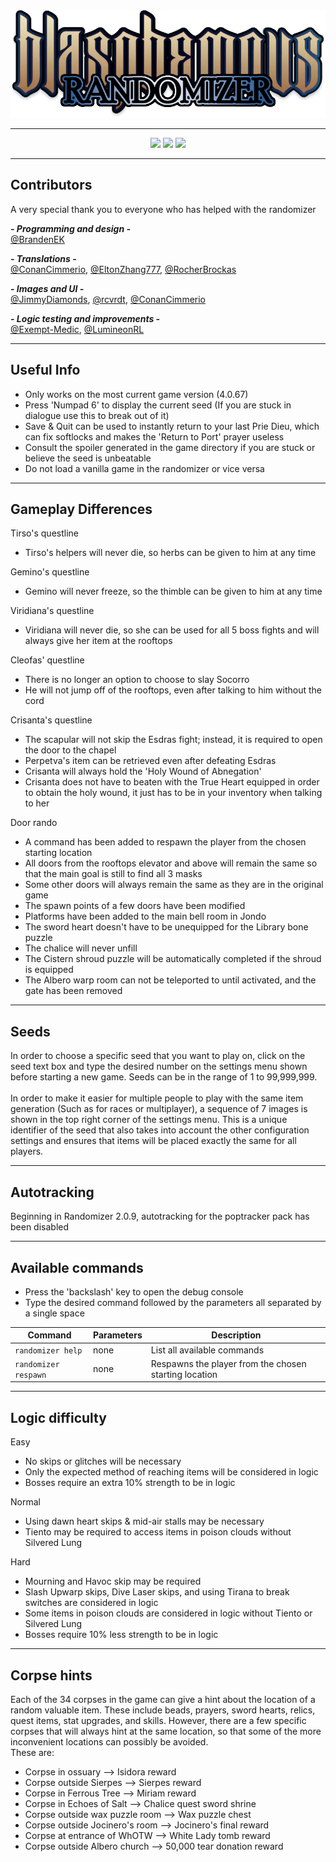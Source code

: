 <div align="center">
  <!-- Logo by JimmyDiamonds -->
  <img src="resources/logo.png">
</div>

---

<div align="center">
  <img src="https://img.shields.io/github/v/release/BrandenEK/Blasphemous-Randomizer?style=for-the-badge">
  <img src="https://img.shields.io/github/last-commit/BrandenEK/Blasphemous-Randomizer?color=important&style=for-the-badge">
  <img src="https://img.shields.io/github/downloads/BrandenEK/Blasphemous-Randomizer/total?color=success&style=for-the-badge">
</div>

---

## Contributors

A very special thank you to everyone who has helped with the randomizer

***- Programming and design -*** <br>
[@BrandenEK](https://github.com/BrandenEK)

***- Translations -*** <br>
[@ConanCimmerio](https://github.com/ConanCimmerio), [@EltonZhang777](https://github.com/EltonZhang777), [@RocherBrockas](https://github.com/RocherBrockas)

***- Images and UI -*** <br>
[@JimmyDiamonds](https://github.com/JimmyDiamonds), [@rcvrdt](https://github.com/rcvrdt), [@ConanCimmerio](https://github.com/ConanCimmerio)

***- Logic testing and improvements -*** <br>
[@Exempt-Medic](https://github.com/Exempt-Medic), [@LumineonRL](https://github.com/LumineonRL)

---

## Useful Info

- Only works on the most current game version (4.0.67)
- Press 'Numpad 6' to display the current seed (If you are stuck in dialogue use this to break out of it)
- Save & Quit can be used to instantly return to your last Prie Dieu, which can fix softlocks and makes the 'Return to Port' prayer useless
- Consult the spoiler generated in the game directory if you are stuck or believe the seed is unbeatable
- Do not load a vanilla game in the randomizer or vice versa

---

## Gameplay Differences

Tirso's questline
- Tirso's helpers will never die, so herbs can be given to him at any time

Gemino's questline
- Gemino will never freeze, so the thimble can be given to him at any time

Viridiana's questline
- Viridiana will never die, so she can be used for all 5 boss fights and will always give her item at the rooftops

Cleofas' questline
- There is no longer an option to choose to slay Socorro
- He will not jump off of the rooftops, even after talking to him without the cord

Crisanta's questline
- The scapular will not skip the Esdras fight; instead, it is required to open the door to the chapel
- Perpetva's item can be retrieved even after defeating Esdras
- Crisanta will always hold the 'Holy Wound of Abnegation'
- Crisanta does not have to beaten with the True Heart equipped in order to obtain the holy wound, it just has to be in your inventory when talking to her

Door rando
- A command has been added to respawn the player from the chosen starting location
- All doors from the rooftops elevator and above will remain the same so that the main goal is still to find all 3 masks
- Some other doors will always remain the same as they are in the original game
- The spawn points of a few doors have been modified
- Platforms have been added to the main bell room in Jondo
- The sword heart doesn't have to be unequipped for the Library bone puzzle
- The chalice will never unfill
- The Cistern shroud puzzle will be automatically completed if the shroud is equipped
- The Albero warp room can not be teleported to until activated, and the gate has been removed

---

## Seeds

In order to choose a specific seed that you want to play on, click on the seed text box and type the desired number on the settings menu shown before starting a new game.  Seeds can be in the range of 1 to 99,999,999.
<br><br>
In order to make it easier for multiple people to play with the same item generation (Such as for races or multiplayer), a sequence of 7 images is shown in the top right corner of the settings menu.  This is a unique identifier of the seed that also takes into account the other configuration settings and ensures that items will be placed exactly the same for all players.

---

## Autotracking

Beginning in Randomizer 2.0.9, autotracking for the poptracker pack has been disabled

---

## Available commands
- Press the 'backslash' key to open the debug console
- Type the desired command followed by the parameters all separated by a single space

| Command | Parameters | Description |
| ------- | ----------- | ------- |
| `randomizer help` | none | List all available commands |
| `randomizer respawn` | none | Respawns the player from the chosen starting location |

---

## Logic difficulty

Easy
- No skips or glitches will be necessary
- Only the expected method of reaching items will be considered in logic
- Bosses require an extra 10% strength to be in logic

Normal
- Using dawn heart skips & mid-air stalls may be necessary
- Tiento may be required to access items in poison clouds without Silvered Lung

Hard
- Mourning and Havoc skip may be required
- Slash Upwarp skips, Dive Laser skips, and using Tirana to break switches are considered in logic
- Some items in poison clouds are considered in logic without Tiento or Silvered Lung
- Bosses require 10% less strength to be in logic

---

## Corpse hints

Each of the 34 corpses in the game can give a hint about the location of a random valuable item.  These include beads, prayers, sword hearts, relics, quest items, stat upgrades, and skills.  However, there are a few specific corpses that will always hint at the same location, so that some of the more inconvenient locations can possibly be avoided.
<br>
These are:
- Corpse in ossuary --> Isidora reward
- Corpse outside Sierpes --> Sierpes reward
- Corpse in Ferrous Tree --> Miriam reward
- Corpse in Echoes of Salt --> Chalice quest sword shrine
- Corpse outside wax puzzle room --> Wax puzzle chest
- Corpse outside Jocinero's room --> Jocinero's final reward
- Corpse at entrance of WhOTW --> White Lady tomb reward
- Corpse outside Albero church --> 50,000 tear donation reward
